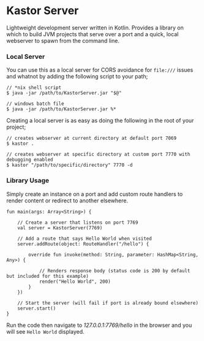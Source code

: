 Kastor Server
=============

Lightweight development server written in Kotlin. Provides a library on which to build JVM projects that serve over a port and a quick, local webserver to spawn from the command line.

### Local Server

You can use this as a local server for CORS avoidance for `file:///` issues and whatnot by adding the following script to your path;

```
// *nix shell script
$ java -jar /path/to/KastorServer.jar "$@"

// windows batch file
$ java -jar /path/to/KastorServer.jar %*
```

Creating a local server is as easy as doing the following in the root of your project;

```
// creates webserver at current directory at default port 7069
$ kastor .

// creates webserver at specific directory at custom port 7770 with debugging enabled
$ kastor "/path/to/specific/directory" 7770 -d
```

### Library Usage

Simply create an instance on a port and add custom route handlers to render content or redirect to another elsewhere.

```
fun main(args: Array<String>) {

    // Create a server that listens on port 7769
    val server = KastorServer(7769)

    // Add a route that says Hello World when visited
    server.addRoute(object: RouteHandler("/hello") {

        override fun invoke(method: String, parameter: HashMap<String, Any>) {

            // Renders response body (status code is 200 by default but included for this example)
            render("Hello World", 200)
        }
    })

    // Start the server (will fail if port is already bound elsewhere)
    server.start()
}
```

Run the code then navigate to _127.0.0.1:7769/hello_ in the browser and you will see `Hello World` displayed.